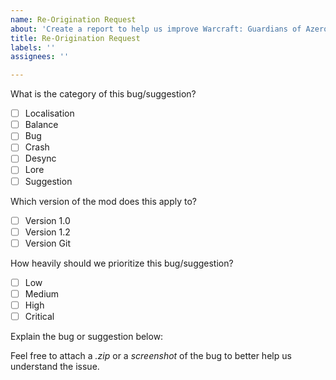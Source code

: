 ```yaml
---
name: Re-Origination Request
about: 'Create a report to help us improve Warcraft: Guardians of Azeroth'
title: Re-Origination Request
labels: ''
assignees: ''

---
```


What is the category of this bug/suggestion?
- [ ] Localisation
- [ ] Balance
- [ ] Bug
- [ ] Crash
- [ ] Desync
- [ ] Lore
- [ ] Suggestion

Which version of the mod does this apply to?
- [ ] Version 1.0
- [ ] Version 1.2
- [ ] Version Git

How heavily should we prioritize this bug/suggestion?
- [ ] Low
- [ ] Medium
- [ ] High
- [ ] Critical

Explain the bug or suggestion below:






Feel free to attach a *.zip* or a *screenshot* of the bug to better help us understand the issue.
